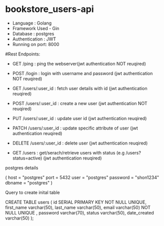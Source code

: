 # bookstore_users-api

- Language : Golang
- Framework Used - Gin
- Database : postgres
- Authentication : JWT
- Running on port: 8000

#Rest Endpoints:
- GET /ping               : ping the webserver(jwt authentication NOT reuqired)

- POST /login             : login with username and password (jwt authentication NOT reuqired)

- GET /users/:user_id     : fetch user details with id (jwt authentication reuqired)
- POST /users/:user_id    : create a new user (jwt authentication NOT reuqired)
- PUT /users/:user_id     : update user id (jwt authentication reuqired)
- PATCH /users/:user_id   : update specific attribute of user  (jwt authentication reuqired)
- DELETE /users/:user_id  : delete user (jwt authentication reuqired)
- GET /users              : get/serach/retrieve users with status (e.g /users?status=active) (jwt authentication reuqired)


postgres details

 (
	host     = "postgres"
	port     = 5432
	user     = "postgres"
	password = "shon1234"
	dbname   = "postgres"
)

Query to create inital table

CREATE TABLE users (
id SERIAL  PRIMARY KEY NOT NULL UNIQUE,
first_name varchar(50),
last_name varchar(50),
email varchar(50) NOT NULL UNIQUE ,
password varchar(70),
status varchar(50),
date_created varchar(50)
);
